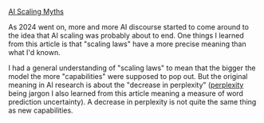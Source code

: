 [AI Scaling Myths](https://www.aisnakeoil.com/p/ai-scaling-myths)

As 2024 went on, more and more AI discourse started to come around to the idea that AI scaling was probably about to end. One things I learned from this article is that "scaling laws" have a more precise meaning than what I'd known.

I had a general understanding of "scaling laws" to mean that the bigger the model the more "capabilities" were supposed to pop out. But the original meaning in AI research is about the "decrease in perplexity" ([perplexity](https://en.wikipedia.org/wiki/Perplexity) being jargon I also learned from this article meaning a measure of word prediction uncertainty). A decrease in perplexity is not quite the same thing as new capabilities.
